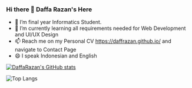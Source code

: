 ### Hi there 👋 Daffa Razan's Here

- 🔭 I’m final year Informatics Student.
- 🌱 I’m currently learning all requirements needed for Web Development and UI/UX Design
- 📫 Reach me on my Personal CV https://daffrazan.github.io/ and navigate to Contact Page
- 😄 I speak Indonesian and English 

[![DaffaRazan's GitHub stats](https://github-readme-stats.vercel.app/api?username=DaffRazan&show_icons=true&theme=dark)](https://github.com/anuraghazra/github-readme-stats)

![Top Langs](https://github-readme-stats.vercel.app/api/top-langs/?username=DaffRazan&theme=radical)

